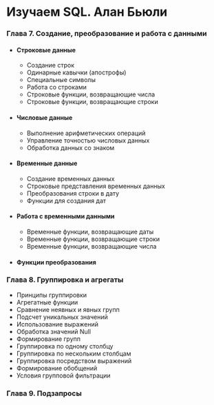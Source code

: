 # Изучаем SQL. Алан Бьюли


### Глава 7. Создание, преобразование и работа с данными

- #### Строковые данные
    * Создание строк
    * Одинарные кавычки (апострофы)
    * Специальные символы
    * Работа со строками
    * Строковые функции, возвращающие числа
    * Строковые функции, возвращающие строки
- #### Числовые данные
    - Выполнение арифметических операций
    - Управление точностью числовых данных
    - Обработка данных со знаком
- #### Временные данные
    - Создание временных данных
    - Строковые представления временных данных
    - Преобразования строки в дату
    - Функции для создания дат
- #### Работа с временными данными
    - Временные функции, возвращающие даты
    - Временные функции, возвращающие строки
    - Временные функции, возвращающие числа
- #### Функции преобразования

### Глава 8. Группировка и агрегаты

- Принципы группировки
- Агрегатные функции
- Сравнение неявных и явных групп
- Подсчет уникальных значений
- Использование выражений
- Обработка значений Null
- Формирование групп
- Группировка по одному столбцу
- Группировка по нескольким столбцам
- Группировка посредством выражений
- Формирование обобщений
- Условия групповой фильтрации


### Глава 9. Подзапросы